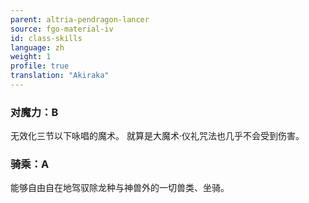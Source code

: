 ```yaml
---
parent: altria-pendragon-lancer
source: fgo-material-iv
id: class-skills
language: zh
weight: 1
profile: true
translation: "Akiraka"
---
```


### 对魔力：B

无效化三节以下咏唱的魔术。
就算是大魔术·仪礼咒法也几乎不会受到伤害。

### 骑乘：A

能够自由自在地驾驭除龙种与神兽外的一切兽类、坐骑。
